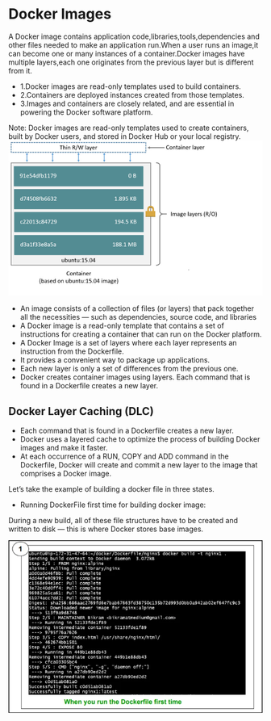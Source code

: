 # Docker Images
A Docker image contains application code,libraries,tools,dependencies and other files needed to make an
application run.When a user runs an image,it can become one or many instances of a container.Docker images
have multiple layers,each one originates from the previous layer but is different from it.

- 1.Docker images are read-only templates used to build containers.
- 2.Containers are deployed instances created from those templates.
- 3.Images and containers are closely related, and are essential in powering the Docker software platform.

Note: Docker images are read-only templates used to create containers, built by Docker users, and stored in
Docker Hub or your local registry.
![Docker Image Layer](https://github.com/balusena/docker-for-devops/blob/main/03-Docker%20Images/container_layers.png)

- An image consists of a collection of files (or layers) that pack together all the necessities — such as 
  dependencies, source code, and libraries
- A Docker image is a read-only template that contains a set of instructions for creating a container that 
  can run on the Docker platform.
- A Docker Image is a set of layers where each layer represents an instruction from the Dockerfile.
- It provides a convenient way to package up applications.
- Each new layer is only a set of differences from the previous one.
- Docker creates container images using layers. Each command that is found in a Dockerfile creates a new layer.

## Docker Layer Caching (DLC)
- Each command that is found in a Dockerfile creates a new layer.
- Docker uses a layered cache to optimize the process of building Docker images and make it faster.
- At each occurrence of a RUN, COPY and ADD command in the Dockerfile, Docker will create and commit a new
  layer to the image that comprises a Docker image.

Let’s take the example of building a docker file in three states.

- Running DockerFile first time for building docker image:

During a new build, all of these file structures have to be created and written to disk — this is where 
Docker stores base images.

![Running DockerFile first time for building docker image](https://github.com/balusena/docker-for-devops/blob/main/03-Docker%20Images/df1.png)


